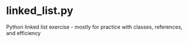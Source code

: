 # linked_list.py
Python linked list exercise - mostly for practice with classes, references, and efficiency
